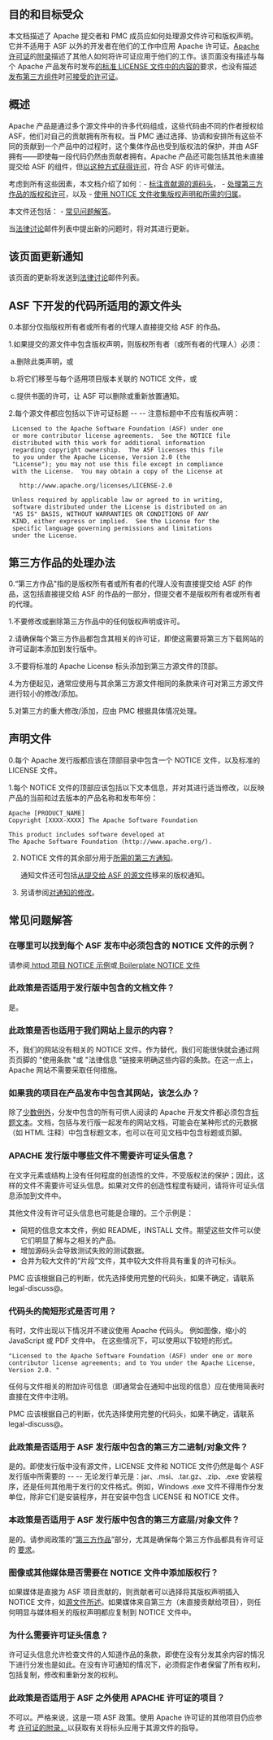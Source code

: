 ## 目的和目标受众

本文档描述了 Apache 提交者和 PMC 成员应如何处理源文件许可和版权声明。
它并不适用于 ASF 以外的开发者在他们的工作中应用 Apache 许可证。[Apache 许可证](http://apache.org/licenses/LICENSE-2.0.html#apply)的[附录](http://apache.org/licenses/LICENSE-2.0.html#apply)描述了其他人如何将许可证应用于他们的工作。该页面没有描述与每个 Apache 产品发布时发布[的标准 LICENSE 文件中的内容的](http://apache.org/dev/apply-license.html#new)要求，也没有描述 [发布第三方组件](http://www.apache.org/legal/resolved.html)时[可接受的许可证](http://www.apache.org/legal/resolved.html)。

## 概述

Apache 产品是通过多个源文件中的许多代码组成，这些代码由不同的作者授权给 ASF，他们对自己的贡献拥有所有权。当 PMC 通过选择、协调和安排所有这些不同的贡献到一个产品中的过程时，这个集体作品也受到版权法的保护，并由 ASF 拥有——即使每一段代码仍然由贡献者拥有。Apache 产品还可能包括其他未直接提交给 ASF 的组件，但[以这种方式获得许可](http://www.apache.org/legal/resolved.html)，符合 ASF 的许可做法。

考虑到所有这些因素，本文档介绍了如何：- [标注贡献源的源码头](http://www.apache.org/legal/src-headers.html#headers)， - [处理第三方作品的版权和许可](http://www.apache.org/legal/src-headers.html#3party)，以及 - [使用 NOTICE 文件收集版权声明和所需的归属](http://www.apache.org/legal/src-headers.html#notice)。

本文件还包括： - [常见问题解答](http://www.apache.org/legal/src-headers.html#faq)。

当[法律讨论](http://www.apache.org/foundation/mailinglists.html#foundation-legal)邮件列表中提出新的问题时，将对其进行更新。

## 该页面更新通知

该页面的更新将发送到[法律讨论](http://www.apache.org/foundation/mailinglists.html#foundation-legal)邮件列表。

## ASF 下开发的代码所适用的源文件头

0.本部分仅指版权所有者或所有者的代理人直接提交给 ASF 的作品。

1.如果提交的源文件中包含版权声明，则版权所有者（或所有者的代理人）必须：

​	a.删除此类声明，或

​	b.将它们移至与每个适用项目版本关联的 NOTICE 文件，或

​	c.提供书面的许可，让 ASF 可以删除或重新放置通知。

2.每个源文件都应包括以下许可证标题 -- -- 注意标题中不应有版权声明：  

     Licensed to the Apache Software Foundation (ASF) under one
     or more contributor license agreements.  See the NOTICE file
     distributed with this work for additional information
     regarding copyright ownership.  The ASF licenses this file
     to you under the Apache License, Version 2.0 (the
     "License"); you may not use this file except in compliance
     with the License.  You may obtain a copy of the License at
     
       http://www.apache.org/licenses/LICENSE-2.0
     
     Unless required by applicable law or agreed to in writing,
     software distributed under the License is distributed on an
     "AS IS" BASIS, WITHOUT WARRANTIES OR CONDITIONS OF ANY
     KIND, either express or implied.  See the License for the
     specific language governing permissions and limitations
     under the License.

## 第三方作品的处理办法

0.“第三方作品"指的是版权所有者或所有者的代理人没有直接提交给 ASF 的作品，这包括直接提交给 ASF 的作品的一部分，但提交者不是版权所有者或所有者的代理。

1.不要修改或删除第三方作品中的任何版权声明或许可。

2.请确保每个第三方作品都包含其相关的许可证，即使这需要将第三方下载网站的许可证副本添加到发行版中。

3.不要将标准的 Apache License 标头添加到第三方源文件的顶部。

4.为方便起见，通常应使用与其余第三方源文件相同的条款来许可对第三方源文件进行较小的修改/添加。

5.对第三方的重大修改/添加，应由 PMC 根据具体情况处理。

## 声明文件

0.每个 Apache 发行版都应该在顶部目录中包含一个 NOTICE 文件，以及标准的 LICENSE 文件。

1.每个 NOTICE 文件的顶部应该包括以下文本信息，并对其进行适当修改，以反映产品的当前和过去版本的产品名称和发布年份：

```
Apache [PRODUCT_NAME]
Copyright [XXXX-XXXX] The Apache Software Foundation

This product includes software developed at
The Apache Software Foundation (http://www.apache.org/).
```

2. NOTICE 文件的其余部分用于[所需的第三方通知](http://apache.org/legal/resolved.html#required-third-party-notices)。

     通知文件还可包括[从提交给 ASF 的源文件](http://www.apache.org/legal/src-headers.html#header-existingcopyright)移来的版权通知。

3.  另请参阅[对通知的修改](http://www.apache.org/dev/licensing-howto.html#mod-notice)。

## 常见问题解答

### 在哪里可以找到每个 ASF 发布中必须包含的 NOTICE 文件的示例？

请参阅[ httpd 项目 NOTICE 示例](http://www.apache.org/licenses/example-NOTICE.txt)或[ Boilerplate NOTICE 文件](http://www.apache.org/licenses/NOTICE-2.0.txt)

### 此政策是否适用于发行版中包含的文档文件？

是。

### 此政策是否也适用于我们网站上显示的内容？

不，我们的网站没有相关的 NOTICE 文件。作为替代，我们可能很快就会通过网页页脚的 "使用条款 "或 "法律信息 "链接来明确这些内容的条款。在这一点上，Apache 网站不需要采取任何措施。

### 如果我的项目在产品发布中包含其网站，该怎么办？

除了[少数例外](http://www.apache.org/legal/src-headers.html#faq-exceptions)，分发中包含的所有可供人阅读的 Apache 开发文件都必须包含[标题文本](http://www.apache.org/legal/src-headers.html#header-text)。文档，包括与发行版一起发布的网站文档，可能会在某种形式的元数据（如 HTML 注释）中包含标题文本，也可以在可见文档中包含标题或页脚。

### APACHE 发行版中哪些文件不需要许可证头信息？

在文字元素或结构上没有任何程度的创造性的文件，不受版权法的保护；因此，这样的文件不需要许可证头信息。如果对文件的创造性程度有疑问，请将许可证头信息添加到文件中。

其他文件没有许可证头信息也可能是合理的。三个示例是：

- 简短的信息文本文件，例如 README，INSTALL 文件。期望这些文件可以使它们明显了解与之相关的产品。
- 增加源码头会导致测试失败的测试数据。
- 合并为较大文件的“片段”文件，其中较大文件将具有重复的许可标头。

PMC 应该根据自己的判断，优先选择使用完整的代码头，如果不确定，请联系legal-discuss@。

### 代码头的简短形式是否可用？

有时，文件出现以下情况并不建议使用 Apache 代码头。 例如图像，缩小的 JavaScript 或 PDF 文件中。 在这些情况下，可以使用以下较短的形式。

```
"Licensed to the Apache Software Foundation (ASF) under one or more contributor license agreements; and to You under the Apache License, Version 2.0. "
```

任何与文件相关的附加许可信息（即通常会在通知中出现的信息）应在使用简表时直接在文件中注明。

PMC 应该根据自己的判断，优先选择使用完整的代码头，如果不确定，请联系legal-discuss@。

### 此政策是否适用于 ASF 发行版中包含的第三方二进制/对象文件？

是的。即使发行版中没有源文件，LICENSE 文件和 NOTICE 文件仍然是每个 ASF 发行版中所需要的 -- -- 无论发行单元是：jar、.msi、.tar.gz、.zip、.exe 安装程序，还是任何其他用于发行的文件格式。例如，Windows .exe 文件不得用作分发单位，除非它们是安装程序，并在安装中包含 LICENSE 和 NOTICE 文件。

### 本政策是否适用于 ASF 发行版中包含的第三方底层/对象文件？

是的。请参阅政策的“[第三方作品](http://www.apache.org/legal/src-headers.html#3party)”部分，尤其是确保每个第三方作品都具有许可证的 [要求](http://www.apache.org/legal/src-headers.html#3party-addlicense)。

### 图像或其他媒体是否需要在 NOTICE 文件中添加版权行？ 

如果媒体是直接为 ASF 项目贡献的，则贡献者可以选择将其版权声明插入 NOTICE 文件，如[源文件所述](http://www.apache.org/legal/src-headers.html#header-existingcopyright)。如果媒体来自第三方（未直接贡献给项目），则任何明显与媒体相关的版权声明都应复制到 NOTICE 文件中。

### 为什么需要许可证头信息？

许可证头信息允许检查文件的人知道作品的条款，即使在没有分发其余内容的情况下进行分发也是如此。在没有许可通知的情况下，必须假定作者保留了所有权利，包括复制，修改和重新分发的权利。

### 此政策是否适用于 ASF 之外使用 APACHE 许可证的项目？

不可以。严格来说，这是一项 ASF 政策。使用 Apache 许可证的其他项目仍应参考 [许可证的附录，](http://www.apache.org/licenses/LICENSE-2.0.html#apply)以获取有关将标头应用于其源文件的指导。

